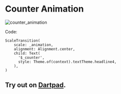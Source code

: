 # Counter Animation

![counter_animation](https://user-images.githubusercontent.com/28589666/194556832-61071d6b-dae7-4100-bf42-e483195f9ab1.gif)

Code:

```
ScaleTransition(
    scale: _animation,
    alignment: Alignment.center,
    child: Text(
      '$_counter',
      style: Theme.of(context).textTheme.headline4,
    ),
)
```

## Try out on [Dartpad](https://dartpad.dev/?id=255c3ca5791bff96867b7c355e09a702). 



